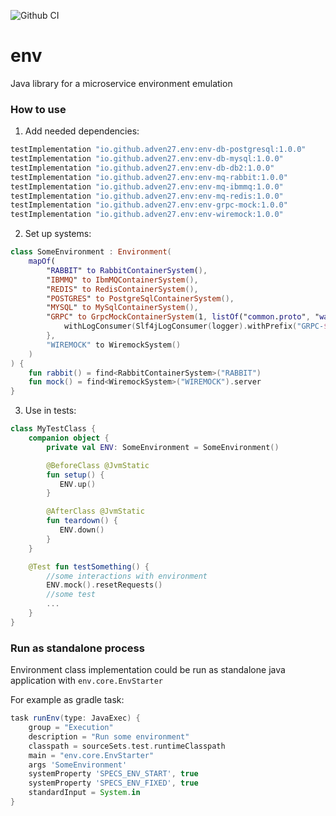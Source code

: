 ![Github CI](https://github.com/Adven27/env/workflows/Java%20CI%20with%20Gradle/badge.svg)
# env
Java library for a microservice environment emulation


### How to use
1. Add needed dependencies:
```groovy
testImplementation "io.github.adven27.env:env-db-postgresql:1.0.0"
testImplementation "io.github.adven27.env:env-db-mysql:1.0.0"
testImplementation "io.github.adven27.env:env-db-db2:1.0.0"
testImplementation "io.github.adven27.env:env-mq-rabbit:1.0.0"
testImplementation "io.github.adven27.env:env-mq-ibmmq:1.0.0"
testImplementation "io.github.adven27.env:env-mq-redis:1.0.0"
testImplementation "io.github.adven27.env:env-grpc-mock:1.0.0"
testImplementation "io.github.adven27.env:env-wiremock:1.0.0"
```
2. Set up systems:
```kotlin
class SomeEnvironment : Environment(
    mapOf(
        "RABBIT" to RabbitContainerSystem(),
        "IBMMQ" to IbmMQContainerSystem(),
        "REDIS" to RedisContainerSystem(),
        "POSTGRES" to PostgreSqlContainerSystem(),
        "MYSQL" to MySqlContainerSystem(),
        "GRPC" to GrpcMockContainerSystem(1, listOf("common.proto", "wallet.proto")).apply {
            withLogConsumer(Slf4jLogConsumer(logger).withPrefix("GRPC-$serviceId"))
        },
        "WIREMOCK" to WiremockSystem()
    )
) {
    fun rabbit() = find<RabbitContainerSystem>("RABBIT")
    fun mock() = find<WiremockSystem>("WIREMOCK").server
}
```      
3. Use in tests:
```kotlin 
class MyTestClass {
    companion object {
        private val ENV: SomeEnvironment = SomeEnvironment() 

        @BeforeClass @JvmStatic 
        fun setup() {
           ENV.up()
        }

        @AfterClass @JvmStatic 
        fun teardown() {
           ENV.down()
        }
    }

    @Test fun testSomething() {
        //some interactions with environment
        ENV.mock().resetRequests()
        //some test
        ...
    }
} 
```

### Run as standalone process

Environment class implementation could be run as standalone java application with `env.core.EnvStarter`

For example as gradle task:
```groovy
task runEnv(type: JavaExec) {
    group = "Execution"
    description = "Run some environment"
    classpath = sourceSets.test.runtimeClasspath
    main = "env.core.EnvStarter"
    args 'SomeEnvironment'
    systemProperty 'SPECS_ENV_START', true
    systemProperty 'SPECS_ENV_FIXED', true
    standardInput = System.in
}
``` 